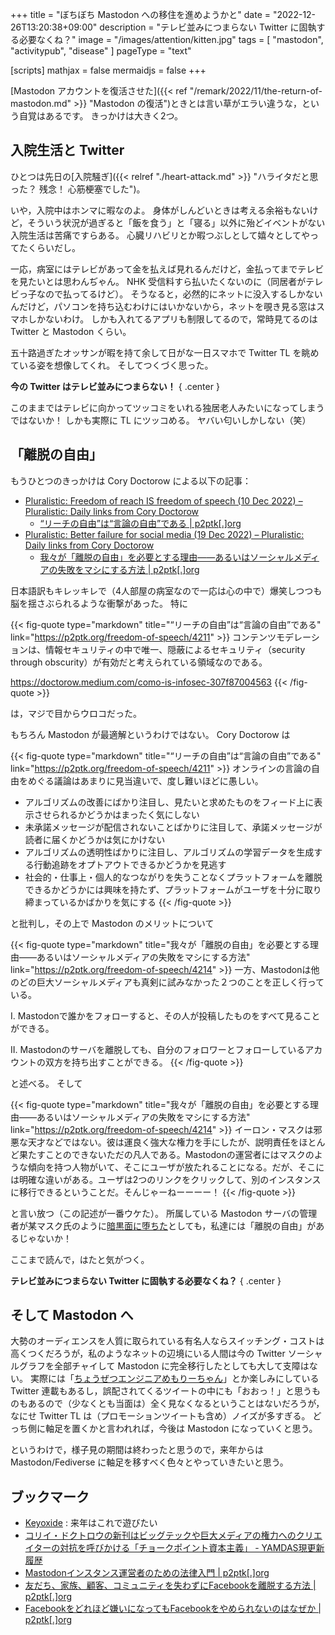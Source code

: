 +++
title = "ぼちぼち Mastodon への移住を進めようかと"
date =  "2022-12-26T13:20:38+09:00"
description = "テレビ並みにつまらない Twitter に固執する必要なくね？"
image = "/images/attention/kitten.jpg"
tags = [ "mastodon", "activitypub", "disease" ]
pageType = "text"

[scripts]
  mathjax = false
  mermaidjs = false
+++

[Mastodon アカウントを復活させた]({{< ref "/remark/2022/11/the-return-of-mastodon.md" >}} "Mastodon の復活")ときとは言い草がエラい違うな，という自覚はあるです。
きっかけは大きく2つ。

## 入院生活と Twitter

ひとつは先日の[入院騒ぎ]({{< relref "./heart-attack.md" >}} "ハライタだと思った？ 残念！ 心筋梗塞でした")。

いや，入院中はホンマに暇なのよ。
身体がしんどいときは考える余裕もないけど，そういう状況が過ぎると「飯を食う」と「寝る」以外に殆どイベントがない入院生活は苦痛ですらある。
心臓リハビリとか暇つぶしとして嬉々としてやってたくらいだし。

一応，病室にはテレビがあって金を払えば見れるんだけど，金払ってまでテレビを見たいとは思わんぢゃん。
NHK 受信料すら払いたくないのに（同居者がテレビっ子なので払ってるけど）。
そうなると，必然的にネットに没入するしかないんだけど，パソコンを持ち込むわけにはいかないから，ネットを覗き見る窓はスマホしかないわけ。
しかも入れてるアプリも制限してるので，常時見てるのは Twitter と Mastodon くらい。

五十路過ぎたオッサンが暇を持て余して日がな一日スマホで Twitter TL を眺めている姿を想像してくれ。
そしてつくづく思った。

**今の Twitter はテレビ並みにつまらない！**
{ .center }

このままではテレビに向かってツッコミをいれる独居老人みたいになってしまうではないか！ しかも実際に TL にツッコめる。
ヤバい匂いしかしない（笑）

## 「離脱の自由」

もうひとつのきっかけは Cory Doctorow による以下の記事：

- [Pluralistic: Freedom of reach IS freedom of speech (10 Dec 2022) – Pluralistic: Daily links from Cory Doctorow](https://pluralistic.net/2022/12/10/e2e/)
  - [“リーチの自由”は“言論の自由”である | p2ptk[.]org](https://p2ptk.org/freedom-of-speech/4211)
- [Pluralistic: Better failure for social media (19 Dec 2022) – Pluralistic: Daily links from Cory Doctorow](https://pluralistic.net/2022/12/19/better-failure/)
  - [我々が「離脱の自由」を必要とする理由――あるいはソーシャルメディアの失敗をマシにする方法 | p2ptk[.]org](https://p2ptk.org/freedom-of-speech/4214)

日本語訳もキレッキレで（4人部屋の病室なので一応は心の中で）爆笑しつつも脳を揺さぶられるような衝撃があった。
特に

{{< fig-quote type="markdown" title="“リーチの自由”は“言論の自由”である" link="https://p2ptk.org/freedom-of-speech/4211" >}}
コンテンツモデレーションは、情報セキュリティの中で唯一、隠蔽によるセキュリティ（security through obscurity）が有効だと考えられている領域なのである。

https://doctorow.medium.com/como-is-infosec-307f87004563
{{< /fig-quote >}}

は，マジで目からウロコだった。

もちろん Mastodon が最適解というわけではない。
Cory Doctorow は

{{< fig-quote type="markdown" title="“リーチの自由”は“言論の自由”である" link="https://p2ptk.org/freedom-of-speech/4211" >}}
オンラインの言論の自由をめぐる議論はあまりに見当違いで、度し難いほどに愚しい。

- アルゴリズムの改善にばかり注目し、見たいと求めたものをフィード上に表示させられるかどうかはまったく気にしない
- 未承諾メッセージが配信されないことばかりに注目して、承諾メッセージが読者に届くかどうかは気にかけない
- アルゴリズムの透明性ばかりに注目し、アルゴリズムの学習データを生成する行動追跡をオプトアウトできるかどうかを見逃す
- 社会的・仕事上・個人的なつながりを失うことなくプラットフォームを離脱できるかどうかには興味を持たず、プラットフォームがユーザを十分に取り締まっているかばかりを気にする
{{< /fig-quote >}}

と批判し，その上で Mastodon のメリットについて

{{< fig-quote type="markdown" title="我々が「離脱の自由」を必要とする理由――あるいはソーシャルメディアの失敗をマシにする方法" link="https://p2ptk.org/freedom-of-speech/4214" >}}
一方、Mastodonは他のどの巨大ソーシャルメディアも真剣に試みなかった２つのことを正しく行っている。

I. Mastodonで誰かをフォローすると、その人が投稿したものをすべて見ることができる。

II. Mastodonのサーバを離脱しても、自分のフォロワーとフォローしているアカウントの双方を持ち出すことができる。
{{< /fig-quote >}}

と述べる。
そして

{{< fig-quote type="markdown" title="我々が「離脱の自由」を必要とする理由――あるいはソーシャルメディアの失敗をマシにする方法" link="https://p2ptk.org/freedom-of-speech/4214" >}}
イーロン・マスクは邪悪な天才などではない。彼は運良く強大な権力を手にしたが、説明責任をほとんど果たすことのできないただの凡人である。Mastodonの運営者にはマスクのような傾向を持つ人物がいて、そこにユーザが放たれることになる。だが、そこには明確な違いがある。ユーザは2つのリンクをクリックして、別のインスタンスに移行できるということだ。そんじゃーねーーーー！
{{< /fig-quote >}}

と言い放つ（この記述が一番ウケた）。
所属している Mastodon サーバの管理者が某マスク氏のように[暗黒面に堕ちた](https://yamdas.hatenablog.com/entry/20221226/elon-musk-henry-ford-extremism "イーロン・マスクはヘンリー・フォードの轍を踏み、過激思想にいたる暗黒面に堕ちつつある？ - YAMDAS現更新履歴")としても，私達には「離脱の自由」があるじゃないか！

ここまで読んで，はたと気がつく。

**テレビ並みにつまらない Twitter に固執する必要なくね？**
{ .center }

## そして Mastodon へ

大勢のオーディエンスを人質に取られている有名人ならスイッチング・コストは高くつくだろうが，私のようなネットの辺境にいる人間は今の Twitter ソーシャルグラフを全部チャイして Mastodon に完全移行したとしても大して支障はない。
実際には「[ちょうぜつエンジニアめもりーちゃん](https://twitter.com/search?q=%23%E3%81%A1%E3%82%87%E3%81%86%E3%81%9C%E3%81%A4%E3%82%A8%E3%83%B3%E3%82%B8%E3%83%8B%E3%82%A2%E3%82%81%E3%82%82%E3%82%8A%E3%83%BC%E3%81%A1%E3%82%83%E3%82%93)」とか楽しみにしている Twitter 連載もあるし，誤配されてくるツイートの中にも「おおっ！」と思うものもあるので（少なくとも当面は）全く見なくなるということはないだろうが，なにせ Twitter TL は（プロモーションツイートも含め）ノイズが多すぎる。
どっち側に軸足を置くかと言われれば，今後は Mastodon になっていくと思う。

というわけで，様子見の期間は終わったと思うので，来年からは Mastodon/Fediverse に軸足を移すべく色々とやっていきたいと思う。

## ブックマーク

- [Keyoxide](https://keyoxide.org/) : 来年はこれで遊びたい
- [コリイ・ドクトロウの新刊はビッグテックや巨大メディアの権力へのクリエイターの対抗を呼びかける「チョークポイント資本主義」 - YAMDAS現更新履歴](https://yamdas.hatenablog.com/entry/20220829/chokepoint-capitalism)
- [Mastodonインスタンス運営者のための法律入門 | p2ptk[.]org](https://p2ptk.org/freedom-of-speech/4220)
- [友だち、家族、顧客、コミュニティを失わずにFacebookを離脱する方法 | p2ptk[.]org](https://p2ptk.org/monopoly/antitrust/4226)
- [Facebookをどれほど嫌いになってもFacebookをやめられないのはなぜか | p2ptk[.]org](https://p2ptk.org/monopoly/antitrust/4231)
